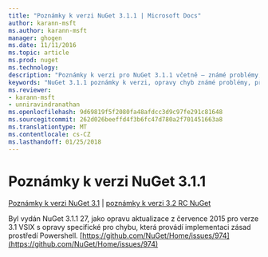 ```yaml
---
title: "Poznámky k verzi NuGet 3.1.1 | Microsoft Docs"
author: karann-msft
ms.author: karann-msft
manager: ghogen
ms.date: 11/11/2016
ms.topic: article
ms.prod: nuget
ms.technology: 
description: "Poznámky k verzi pro NuGet 3.1.1 včetně – známé problémy, opravy chyb, přidaných funkcí a chcete."
keywords: "NuGet 3.1.1 poznámky k verzi, opravy chyb známé problémy, přidat funkce, chcete"
ms.reviewer:
- karann-msft
- unniravindranathan
ms.openlocfilehash: 9d69819f5f2080fa48afdcc3d9c97fe291c81648
ms.sourcegitcommit: 262d026beeffd4f3b6fc47d780a2f701451663a8
ms.translationtype: MT
ms.contentlocale: cs-CZ
ms.lasthandoff: 01/25/2018
---
```

# <a name="nuget-311-release-notes"></a>Poznámky k verzi NuGet 3.1.1

[Poznámky k verzi NuGet 3.1](../release-notes/nuget-3.1.md) | [poznámky k verzi 3.2 RC NuGet](../release-notes/nuget-3.2-RC.md)

Byl vydán NuGet 3.1.1 27, jako opravu aktualizace z července 2015 pro verze 3.1 VSIX s opravy specifické pro chybu, která provádí implementaci zásad prostředí Powershell.
[https://github.com/NuGet/Home/issues/974](https://github.com/NuGet/Home/issues/974)